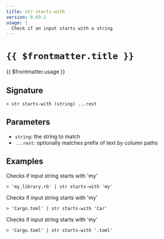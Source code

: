 ```yaml
---
title: str starts-with
version: 0.69.1
usage: |
  Check if an input starts with a string
---
```


# <code>{{ $frontmatter.title }}</code>

<div style='white-space: pre-wrap;'>{{ $frontmatter.usage }}</div>

## Signature

```> str starts-with (string) ...rest```

## Parameters

 -  `string`: the string to match
 -  `...rest`: optionally matches prefix of text by column paths

## Examples

Checks if input string starts with 'my'
```shell
> 'my_library.rb' | str starts-with 'my'
```

Checks if input string starts with 'my'
```shell
> 'Cargo.toml' | str starts-with 'Car'
```

Checks if input string starts with 'my'
```shell
> 'Cargo.toml' | str starts-with '.toml'
```
